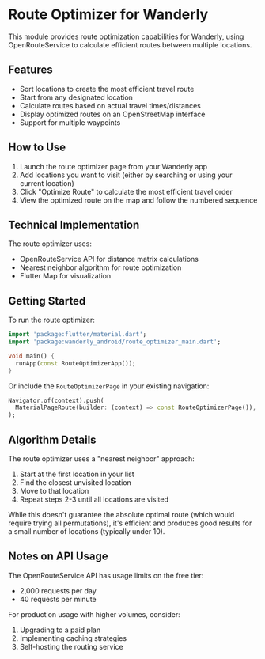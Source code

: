 # Route Optimizer for Wanderly

This module provides route optimization capabilities for Wanderly, using OpenRouteService to calculate efficient routes between multiple locations.

## Features

- Sort locations to create the most efficient travel route
- Start from any designated location
- Calculate routes based on actual travel times/distances
- Display optimized routes on an OpenStreetMap interface
- Support for multiple waypoints

## How to Use

1. Launch the route optimizer page from your Wanderly app
2. Add locations you want to visit (either by searching or using your current location)
3. Click "Optimize Route" to calculate the most efficient travel order
4. View the optimized route on the map and follow the numbered sequence

## Technical Implementation

The route optimizer uses:
- OpenRouteService API for distance matrix calculations
- Nearest neighbor algorithm for route optimization
- Flutter Map for visualization

## Getting Started

To run the route optimizer:

```dart
import 'package:flutter/material.dart';
import 'package:wanderly_android/route_optimizer_main.dart';

void main() {
  runApp(const RouteOptimizerApp());
}
```

Or include the `RouteOptimizerPage` in your existing navigation:

```dart
Navigator.of(context).push(
  MaterialPageRoute(builder: (context) => const RouteOptimizerPage()),
);
```

## Algorithm Details

The route optimizer uses a "nearest neighbor" approach:
1. Start at the first location in your list
2. Find the closest unvisited location
3. Move to that location
4. Repeat steps 2-3 until all locations are visited

While this doesn't guarantee the absolute optimal route (which would require trying all permutations), it's efficient and produces good results for a small number of locations (typically under 10).

## Notes on API Usage

The OpenRouteService API has usage limits on the free tier:
- 2,000 requests per day
- 40 requests per minute

For production usage with higher volumes, consider:
1. Upgrading to a paid plan
2. Implementing caching strategies
3. Self-hosting the routing service
